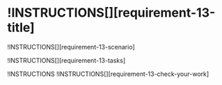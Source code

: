 # !INSTRUCTIONS[][requirement-13-title]

!INSTRUCTIONS[][requirement-13-scenario]

!INSTRUCTIONS[][requirement-13-tasks]

!INSTRUCTIONS[](https://raw.githubusercontent.com/LODSContent/Challenge-V2-Framework/master/Templates/LevelSpecific/Checks/@lab.Variable(difficulty).md)
!INSTRUCTIONS[][requirement-13-check-your-work]
